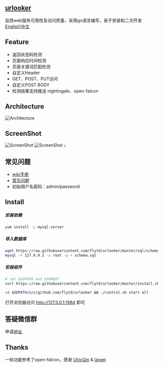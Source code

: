 ## [urlooker](https://github.com/flytd/urlooker)
监控web服务可用性及访问质量，采用go语言编写，易于安装和二次开发    
[English](https://github.com/flytd/urlooker)|[中文](https://github.com/flytd/urlooker/blob/master/readme_zh.md)

## Feature
- 返回状态码检测
- 页面响应时间检测
- 页面关键词匹配检测
- 自定义Header
- GET、POST、PUT访问
- 自定义POST BODY
- 检测结果支持推送 nightingale、open-falcon

## Architecture
![Architecture](img/urlooker_arch.png)

## ScreenShot

![ScreenShot](img/urlooker1.png)
![ScreenShot](img/urlooker2.png)
<img src="img/urlooker_stra.png" style="zoom:45%;" />

## 常见问题
- [wiki手册](https://github.com/flytd/urlooker/wiki)
- [常见问题](https://github.com/flytd/urlooker/wiki/FAQ)
- 初始用户名密码：admin/password

## Install
##### 安装依赖
```bash
yum install -y mysql-server
```
##### 导入数据库
```bash
wget https://raw.githubusercontent.com/flytd/urlooker/master/sql/schema.sql
mysql -h 127.0.0.1 -u root -p < schema.sql
```

##### 安装组件
```bash
# set $GOPATH and $GOROOT
curl https://raw.githubusercontent.com/flytd/urlooker/master/install.sh|bash

cd $GOPATH/src/github.com/flytd/urlooker && ./control.sh start all
```

打开浏览器访问 http://127.0.0.1:1984 即可


## 答疑微信群 
申请[地址](https://wj.qq.com/s2/5496823/7f70)

## Thanks
一些功能参考了open-falcon，感谢 [UlricQin](http://ulricqin.com) & [laiwei](https://github.com/laiwei)